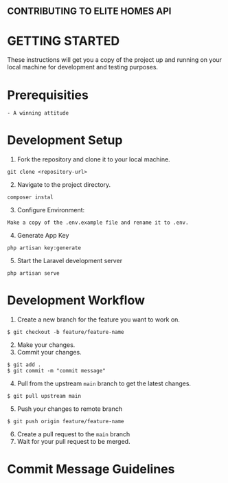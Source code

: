 ## CONTRIBUTING TO ELITE HOMES API

# GETTING STARTED

These instructions will get you a copy of the project up and running on your local machine for development and testing purposes.

# Prerequisities

    - A winning attitude

# Development Setup

1. Fork the repository and clone it to your local machine.

```
git clone <repository-url>
```

2. Navigate to the project directory.

```
composer instal
```

3. Configure Environment:

```
Make a copy of the .env.example file and rename it to .env.
```

4. Generate App Key

```
php artisan key:generate
```

5. Start the Laravel development server

```
php artisan serve
```

# Development Workflow

1. Create a new branch for the feature you want to work on.

```
$ git checkout -b feature/feature-name
```

2.  Make your changes.
3.  Commit your changes.

```
$ git add .
$ git commit -m "commit message"
```

4. Pull from the upstream `main` branch to get the latest changes.

```
$ git pull upstream main
```

5. Push your changes to remote branch

```
$ git push origin feature/feature-name
```

6.  Create a pull request to the `main` branch
7.  Wait for your pull request to be merged.

# Commit Message Guidelines
